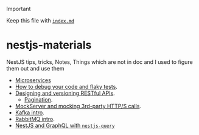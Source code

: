 > [!IMPORTANT]
>
> Keep this file with [`index.md`](../index.md)

# nestjs-materials

NestJS tips, tricks, Notes, Things which are not in doc and I used to figure them out and use them

- [Microservices](../microservices/README.md)
- [How to debug your code and flaky tests](../docs/debugging/README.md).
- [Designing and versioning RESTful APIs](../docs/designing-restful-api/README.md).
  - [Pagination](../docs/designing-restful-api/pagination.md).
- [MockServer and mocking 3rd-party HTTP/S calls](../docs/mockserver/README.md).
- [Kafka intro](../docs/kafka/README.md).
- [RabbitMQ intro](../docs/rabbitmq/README.md).
- [NestJS and GraphQL with `nestjs-query`](../docs/nestjs-query/README.md)

